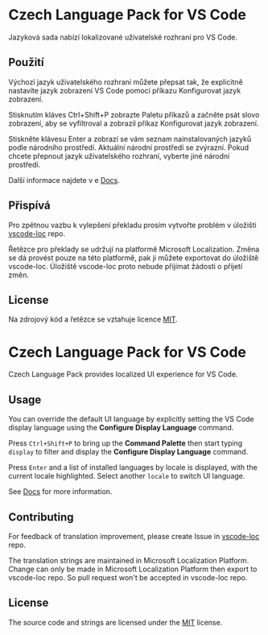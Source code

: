 # Czech Language Pack for VS Code

Jazyková sada nabízí lokalizované uživatelské rozhraní pro VS Code.

## Použití

Výchozí jazyk uživatelského rozhraní můžete přepsat tak, že explicitně nastavíte jazyk zobrazení VS Code pomocí příkazu Konfigurovat jazyk zobrazení.

Stisknutím kláves Ctrl+Shift+P zobrazte Paletu příkazů a začněte psát slovo zobrazení, aby se vyfiltroval a zobrazil příkaz Konfigurovat jazyk zobrazení.

Stiskněte klávesu Enter a zobrazí se vám seznam nainstalovaných jazyků podle národního prostředí. Aktuální národní prostředí se zvýrazní. Pokud chcete přepnout jazyk uživatelského rozhraní, vyberte jiné národní prostředí.

Další informace najdete v e [Docs](https://go.microsoft.com/fwlink/?LinkId=761051).

## Přispívá

Pro zpětnou vazbu k vylepšení překladu prosím vytvořte problém v úložišti  [vscode-loc](https://github.com/microsoft/vscode-loc) repo.

Řetězce pro překlady se udržují na platformě Microsoft Localization. Změna se dá provést pouze na této platformě, pak ji můžete exportovat do úložiště vscode-loc. Úložiště vscode-loc proto nebude přijímat žádosti o přijetí změn.


## License

Na zdrojový kód a řetězce se vztahuje licence [MIT](https://github.com/Microsoft/vscode-loc/blob/master/LICENSE.md).

# Czech Language Pack for VS Code

Czech Language Pack provides localized UI experience for VS Code.

## Usage

You can override the default UI language by explicitly setting the VS Code display language using the **Configure Display Language** command.

Press `Ctrl+Shift+P` to bring up the **Command Palette** then start typing `display` to filter and display the **Configure Display Language** command.

Press `Enter` and a list of installed languages by locale is displayed, with the current locale highlighted. Select another `locale` to switch UI language.

See [Docs](https://go.microsoft.com/fwlink/?LinkId=761051) for more information.

## Contributing

For feedback of translation improvement, please create Issue in [vscode-loc](https://github.com/microsoft/vscode-loc) repo.

The translation strings are maintained in Microsoft Localization Platform. Change can only be made in Microsoft Localization Platform then export to vscode-loc repo. So pull request won't be accepted in vscode-loc repo.


## License

The source code and strings are licensed under the [MIT](https://github.com/Microsoft/vscode-loc/blob/master/LICENSE.md) license.
